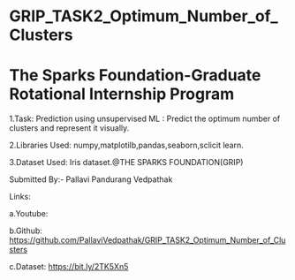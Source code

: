 # GRIP_TASK2_Optimum_Number_of_Clusters

# The Sparks Foundation-Graduate Rotational Internship Program

1.Task: Prediction using unsupervised ML : Predict the optimum number of clusters and represent it visually.

2.Libraries Used: numpy,matplotilb,pandas,seaborn,sclicit learn.

3.Dataset Used: Iris dataset.@THE SPARKS FOUNDATION(GRIP)

Submitted By:- Pallavi Pandurang Vedpathak

Links:

a.Youtube:

b.Github: https://github.com/PallaviVedpathak/GRIP_TASK2_Optimum_Number_of_Clusters

c.Dataset: https://bit.ly/2TK5Xn5
